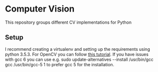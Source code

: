 # Computer Vision
This repository groups different CV implementations for Python

## Setup
I recommend creating a virtualenv and setting up the requirements using python 3.5.3.
For OpenCV you can follow [this tutorial](http://cyaninfinite.com/tutorials/installing-opencv-in-ubuntu-for-python-3/).
If you have issues with gcc 6 you can use e.g. sudo update-alternatives --install /usr/bin/gcc gcc /usr/bin/gcc-5 1 to prefer gcc 5 for the installation.

